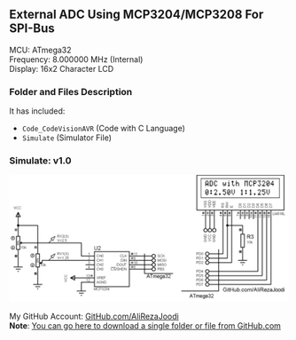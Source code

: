 ## External ADC Using MCP3204/MCP3208 For SPI-Bus   
              
MCU:     	ATmega32  
Frequency:     	8.000000 MHz (Internal)  
Display:        16x2 Character LCD

### Folder and Files Description
It has included:
- `Code_CodeVisionAVR` (Code with C Language)
- `Simulate` (Simulator File)

### Simulate: v1.0
![](Simulate/v1.0.png)

My GitHub Account: [GitHub.com/AliRezaJoodi](https://github.com/AliRezaJoodi)  
**Note**: [You can go here to download a single folder or file from GitHub.com](https://minhaskamal.github.io/DownGit/#/home)
